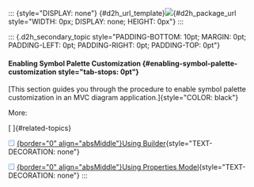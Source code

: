 ::: {style="DISPLAY: none"}
[](ms-xhelp:///?Id=d2h_url_template){#d2h_url_template}![](!package_url!){#d2h_package_url style="WIDTH: 0px; DISPLAY: none; HEIGHT: 0px"}
:::

::: {.d2h_secondary_topic style="PADDING-BOTTOM: 10pt; MARGIN: 0pt; PADDING-LEFT: 0pt; PADDING-RIGHT: 0pt; PADDING-TOP: 0pt"}
#### Enabling Symbol Palette Customization {#enabling-symbol-palette-customization style="tab-stops: 0pt"}

[This section guides you through the procedure to enable symbol palette customization in an MVC diagram application.]{style="COLOR: black"}

More:

[ ]{#related-topics}

[![](button.gif){border="0" align="absMiddle"}Using Builder](ms-xhelp:///?Id=90799dcc-1f53-49e0-995d-dd1866af1ae5){style="TEXT-DECORATION: none"}

[![](button.gif){border="0" align="absMiddle"}Using Properties Model](ms-xhelp:///?Id=8328dd11-4121-4b0a-acad-64a730b909fb){style="TEXT-DECORATION: none"}
:::
